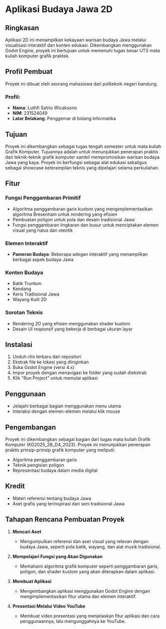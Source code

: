 # Aplikasi Budaya Jawa 2D

## Ringkasan
Aplikasi 2D ini menampilkan kekayaan warisan budaya Jawa melalui visualisasi interaktif dan konten edukasi. Dikembangkan menggunakan Godot Engine, proyek ini bertujuan untuk memenuhi tugas besar UTS mata kuliah komputer grafik praktek.

## Profil Pembuat
Proyek ini dibuat oleh seorang mahasiswa dari politeknik negeri bandung.

### Profil:
- **Nama**: Luthfi Satrio Wicaksono
- **NIM**: 231524049
- **Latar Belakang**: Penggemar di bidang Informatika

## Tujuan
Proyek ini dikembangkan sebagai tugas tengah semester untuk mata kuliah Grafik Komputer. Tujuannya adalah untuk menunjukkan penerapan praktis dari teknik-teknik grafik komputer sambil mempromosikan warisan budaya Jawa yang kaya. Proyek ini berfungsi sebagai alat edukasi sekaligus sebagai showcase keterampilan teknis yang dipelajari selama perkuliahan.

## Fitur

### Fungsi Penggambaran Primitif
- Algoritma penggambaran garis kustom yang mengimplementasikan algoritma Bresenham untuk rendering yang efisien
- Pembuatan poligon untuk pola dan desain tradisional Jawa
- Fungsi penggambaran lingkaran dan busur untuk menciptakan elemen visual yang halus dan otentik

### Elemen Interaktif
- **Pameran Budaya**: Beberapa adegan interaktif yang menampilkan berbagai aspek budaya Jawa

### Konten Budaya
- Batik Truntum
- Kendang
- Keris Tradisional Jawa
- Wayang Kulit 2D

### Sorotan Teknis
- Rendering 2D yang efisien menggunakan shader kustom
- Desain UI responsif yang bekerja di berbagai ukuran layar

## Instalasi
1. Unduh rilis terbaru dari repositori
2. Ekstrak file ke lokasi yang diinginkan
3. Buka Godot Engine (versi 4.x)
4. Impor proyek dengan menavigasi ke folder yang sudah diekstrak
5. Klik "Run Project" untuk memulai aplikasi

## Penggunaan
- Jelajahi berbagai bagian menggunakan menu utama
- Interaksi dengan elemen-elemen melalui klik mouse

## Pengembangan
Proyek ini dikembangkan sebagai bagian dari tugas mata kuliah Grafik Komputer (KG2025_2B_D4_2023). Proyek ini menunjukkan penerapan praktis prinsip-prinsip grafik komputer yang meliputi:
- Algoritma penggambaran garis
- Teknik pengisian poligon
- Representasi budaya dalam media digital

## Kredit
- Materi referensi tentang budaya Jawa
- Aset grafis yang terinspirasi dari seni tradisional Jawa

## Tahapan Rencana Pembuatan Proyek

1. **Mencari Aset**  
    - Mengumpulkan referensi dan aset visual yang relevan dengan budaya Jawa, seperti pola batik, wayang, dan alat musik tradisional.

2. **Mempelajari Fungsi yang Akan Digunakan**  
    - Memahami algoritma grafik komputer seperti penggambaran garis, poligon, dan shader kustom yang akan diterapkan dalam aplikasi.

3. **Membuat Aplikasi**  
    - Mengembangkan aplikasi menggunakan Godot Engine dengan mengimplementasikan fitur utama dan elemen interaktif.

4. **Presentasi Melalui Video YouTube**  
    - Membuat video presentasi yang menjelaskan fitur aplikasi dan cara penggunaannya, lalu mengunggahnya ke YouTube.
